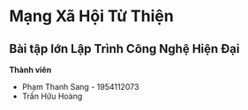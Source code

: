 # Mạng Xã Hội Từ Thiện
## Bài tập lớn Lập Trình Công Nghệ Hiện Đại
**Thành viên**
- Phạm Thanh Sang - 1954112073
- Trần Hữu Hoàng
